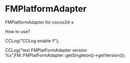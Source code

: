 FMPlatformAdapter
=================

FMPlatformAdapter for cocos2d-x

How to use?

CCLog("CCLog enable !!");

CCLog("test FMPlatFormAdapter version %s",FM::FMPlatFormAdapter::getSingleton()->getVersion());
